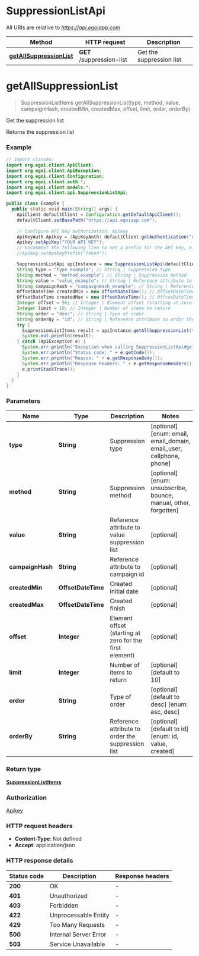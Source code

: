 # SuppressionListApi

All URIs are relative to *https://api.egoiapp.com*

Method | HTTP request | Description
------------- | ------------- | -------------
[**getAllSuppressionList**](SuppressionListApi.md#getAllSuppressionList) | **GET** /suppression-list | Get the suppression list


<a name="getAllSuppressionList"></a>
# **getAllSuppressionList**
> SuppressionListItems getAllSuppressionList(type, method, value, campaignHash, createdMin, createdMax, offset, limit, order, orderBy)

Get the suppression list

Returns the suppression list

### Example
```java
// Import classes:
import org.egoi.client.ApiClient;
import org.egoi.client.ApiException;
import org.egoi.client.Configuration;
import org.egoi.client.auth.*;
import org.egoi.client.models.*;
import org.egoi.client.api.SuppressionListApi;

public class Example {
  public static void main(String[] args) {
    ApiClient defaultClient = Configuration.getDefaultApiClient();
    defaultClient.setBasePath("https://api.egoiapp.com");
    
    // Configure API key authorization: Apikey
    ApiKeyAuth Apikey = (ApiKeyAuth) defaultClient.getAuthentication("Apikey");
    Apikey.setApiKey("YOUR API KEY");
    // Uncomment the following line to set a prefix for the API key, e.g. "Token" (defaults to null)
    //Apikey.setApiKeyPrefix("Token");

    SuppressionListApi apiInstance = new SuppressionListApi(defaultClient);
    String type = "type_example"; // String | Suppression type
    String method = "method_example"; // String | Suppression method
    String value = "value_example"; // String | Reference attribute to value suppression list
    String campaignHash = "campaignHash_example"; // String | Reference attribute to campaign id
    OffsetDateTime createdMin = new OffsetDateTime(); // OffsetDateTime | Created initial date
    OffsetDateTime createdMax = new OffsetDateTime(); // OffsetDateTime | Created finish
    Integer offset = 56; // Integer | Element offset (starting at zero for the first element)
    Integer limit = 10; // Integer | Number of items to return
    String order = "desc"; // String | Type of order
    String orderBy = "id"; // String | Reference attribute to order the suppression list
    try {
      SuppressionListItems result = apiInstance.getAllSuppressionList(type, method, value, campaignHash, createdMin, createdMax, offset, limit, order, orderBy);
      System.out.println(result);
    } catch (ApiException e) {
      System.err.println("Exception when calling SuppressionListApi#getAllSuppressionList");
      System.err.println("Status code: " + e.getCode());
      System.err.println("Reason: " + e.getResponseBody());
      System.err.println("Response headers: " + e.getResponseHeaders());
      e.printStackTrace();
    }
  }
}
```

### Parameters

Name | Type | Description  | Notes
------------- | ------------- | ------------- | -------------
 **type** | **String**| Suppression type | [optional] [enum: email, email_domain, email_user, cellphone, phone]
 **method** | **String**| Suppression method | [optional] [enum: unsubscribe, bounce, manual, other, forgotten]
 **value** | **String**| Reference attribute to value suppression list | [optional]
 **campaignHash** | **String**| Reference attribute to campaign id | [optional]
 **createdMin** | **OffsetDateTime**| Created initial date | [optional]
 **createdMax** | **OffsetDateTime**| Created finish | [optional]
 **offset** | **Integer**| Element offset (starting at zero for the first element) | [optional]
 **limit** | **Integer**| Number of items to return | [optional] [default to 10]
 **order** | **String**| Type of order | [optional] [default to desc] [enum: asc, desc]
 **orderBy** | **String**| Reference attribute to order the suppression list | [optional] [default to id] [enum: id, value, created]

### Return type

[**SuppressionListItems**](SuppressionListItems.md)

### Authorization

[Apikey](../README.md#Apikey)

### HTTP request headers

 - **Content-Type**: Not defined
 - **Accept**: application/json

### HTTP response details
| Status code | Description | Response headers |
|-------------|-------------|------------------|
**200** | OK |  -  |
**401** | Unauthorized |  -  |
**403** | Forbidden |  -  |
**422** | Unprocessable Entity |  -  |
**429** | Too Many Requests |  -  |
**500** | Internal Server Error |  -  |
**503** | Service Unavailable |  -  |


